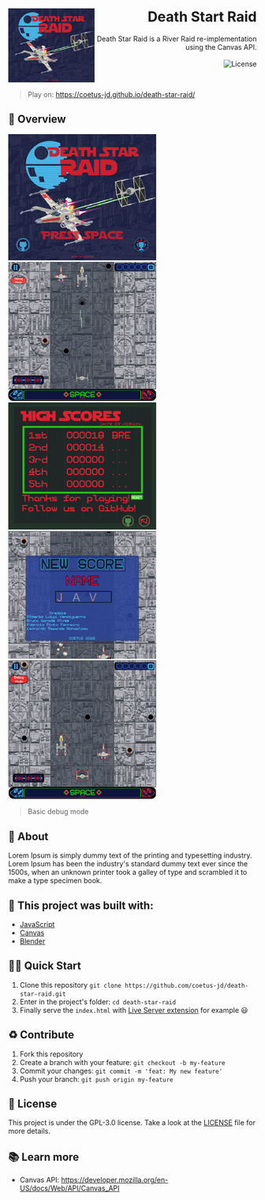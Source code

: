 <h1 align="right">
<img src="https://github.com/coetus-jd/death-star-raid/blob/main/assets/UX/TelaInicial/TelaInicial.png" height="150px" align="left" />
  Death Start Raid
</h1>

<p align="right">
  Death Star Raid is a River Raid re-implementation using the Canvas API.
  <br><br>
  <!-- License -->
  <a>
    <img alt="License" src="https://img.shields.io/badge/License-GPL--3.0-green?style=for-the-badge&labelColor=1C1E26&color=CF202E">
  </a>
</p>
<br>

> Play on: https://coetus-jd.github.io/death-star-raid/

## :eyes: Overview
<img src="./docs/home.png" width="300px" height="auto"/>
<img src="./docs/playing.png" width="300px" height="auto"/>
<img src="./docs/credits.png" width="300px" height="auto"/>
<img src="./docs/new-score.png" width="300px" height="auto"/>
<img src="./docs/debug-mode.png" width="300px" height="auto"/>

> Basic debug mode

## :open_book: About 
Lorem Ipsum is simply dummy text of the printing and typesetting industry. Lorem Ipsum has been the industry's standard dummy text ever since the 1500s, when an unknown printer took a galley of type and scrambled it to make a type specimen book.

## :bricks: This project was built with: 
- [JavaScript](https://en.wikipedia.org/wiki/JavaScript)
- [Canvas](https://developer.mozilla.org/en-US/docs/Web/API/Canvas_API)
- [Blender](https://www.blender.org/)

## 🏄‍♂️ Quick Start
 1. Clone this repository `git clone https://github.com/coetus-jd/death-star-raid.git`
 2. Enter in the project's folder: `cd death-star-raid`
 3. Finally serve the `index.html` with [Live Server extension](https://marketplace.visualstudio.com/items?itemName=ritwickdey.LiveServer) for example  😃
 
## :recycle: Contribute
 1. Fork this repository
 2. Create a branch with your feature: ```git checkout -b my-feature```
 3. Commit your changes: ```git commit -m 'feat: My new feature'```
 4. Push your branch: ```git push origin my-feature```

## :page_with_curl:	License
This project is under the GPL-3.0 license. Take a look at the [LICENSE](LICENSE) file for more details.

## 📚 Learn more
  * Canvas API: https://developer.mozilla.org/en-US/docs/Web/API/Canvas_API
